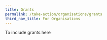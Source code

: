 ```yaml
---
title: Grants
permalink: /take-action/organisations/grants
third_nav_title: For Organisations
---
```


To include grants here
